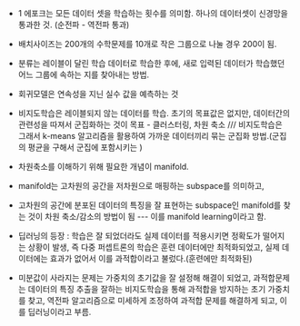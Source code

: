 - 1 에포크는 모든 데이터 셋을 학습하는 횟수를 의미함. 하나의 데이터셋이 신경망을 통과한 것.
(순전파 - 역전파 통과)
- 배치사이즈는 200개의 수학문제를 10개로 작은 그룹으로 나눌 경우 200이 됨.
- 분류는 레이블이 달린 학습 데이터로 학습한 후에, 새로 입력된 데이터가 학습했던 어느 그룹에 속하는 지를 찾아내는 방법.
- 회귀모델은 연속성을 지닌 실수 값을 예측하는 것
- 비지도학습은 레이블되지 않는 데이터를 학습. 초기의 목표값은 없지만, 데이터간의 관련성을 따져서 군집화하는 것이 목표 - 클러스터링, 차원 축소 /// 비지도학습은 그래서 k-means 알고리즘을 활용하여 가까운 데이터끼리 묶는 군집화 방법.(군집의 평균을 구해서 군집에 포함시키는 )
- 차원축소를 이해하기 위해 필요한 개념이 manifold.
- manifold는 고차원의 공간을 저차원으로 매핑하는 subspace를 의미하고,
- 고차원의 공간에 분포된 데이터의 특징을 잘 표현하는 subspace인 manifold를 찾는 것이 차원 축소/감소의 방법이 됨 --- 이를 manifold learning이라고 함.


- 딥러닝의 등장 : 학습은 잘 되었더라도 실제 데이터를 적용시키면 정확도가 떨어지는 상황이 발생, 즉 다중 퍼셉트론의 학습은 훈련 데이터에만 최적화되었고, 실제 데이터에는 효과가 없어서 이를 과적합이라고 불렀다.(훈련에만 최적화된)
- 미분값이 사라지는 문제는 가중치의 초기값을 잘 설정해 해결이 되었고, 과적합문제는 데이터의 특징 추출을 잘하는 비지도학습을 통해 과적합을 방지하는 초기 가중치를 찾고, 역전파 알고리즘으로 미세하게 조정하여 과적합 문제를 해결하게 되고, 이를 딥러닝이라고 부름.